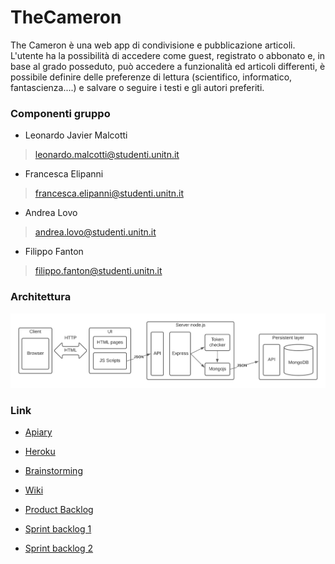# TheCameron

The Cameron è una web app di condivisione e pubblicazione articoli. L'utente ha la possibilità di accedere come guest, registrato o abbonato e, in base al grado posseduto, può accedere a funzionalità ed articoli differenti, è possibile definire delle preferenze di lettura (scientifico, informatico, fantascienza....) e salvare o seguire i testi e gli autori preferiti.

### Componenti gruppo

- Leonardo Javier Malcotti

> leonardo.malcotti@studenti.unitn.it
- Francesca Elipanni

> francesca.elipanni@studenti.unitn.it
- Andrea Lovo

> andrea.lovo@studenti.unitn.it
- Filippo Fanton 

> filippo.fanton@studenti.unitn.it

### Architettura

![Image](https://github.com/LeonardoMalcotti/TheCameron/blob/0e81e4d67d3b7b978304dc9511e33a7eab91a83e/image/Blank%20diagram.png)

### Link

* [Apiary](https://app.apiary.io/thecameron/editor)

* [Heroku](https://thecameron.herokuapp.com)

* [Brainstorming](https://github.com/LeonardoMalcotti/TheCameron/wiki/Brainstorming)

* [Wiki](https://github.com/LeonardoMalcotti/TheCameron/wiki/The-Cameron)

* [Product Backlog](https://docs.google.com/spreadsheets/d/1nT33xRQweB162Ilxq3Zt4q_0o57-XM8jJG8rS4yGwcM/edit#gid=0)

* [Sprint backlog 1](https://docs.google.com/spreadsheets/d/1iq2Y3-EQVXpjwhRFGDwBuISH93vBWXl9fhQhq9eQkT4/edit#gid=0)

* [Sprint backlog 2](https://docs.google.com/spreadsheets/d/1oWE7JZeryTlE7SwRYtroFvpykME0LyC3REStamVWYvY/edit)
